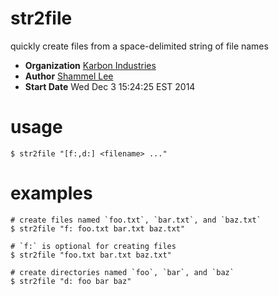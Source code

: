 # str2file
quickly create files from a space-delimited string of file names

* **Organization** [Karbon Industries][companyURL]
* **Author** [Shammel Lee][authorURL]
* **Start Date** Wed Dec  3 15:24:25 EST 2014

[companyURL]: http://karbonindustri.es
[authorURL]: http://www.shammellee.com/

# usage
	$ str2file "[f:,d:] <filename> ..."

# examples
	# create files named `foo.txt`, `bar.txt`, and `baz.txt`
	$ str2file "f: foo.txt bar.txt baz.txt"

	# `f:` is optional for creating files
	$ str2file "foo.txt bar.txt baz.txt"

	# create directories named `foo`, `bar`, and `baz`
	$ str2file "d: foo bar baz"
